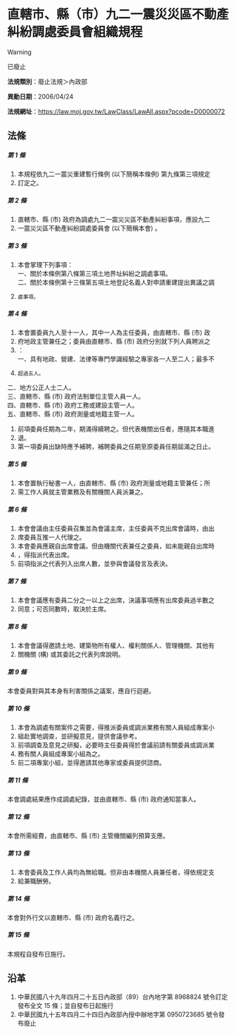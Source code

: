 # 直轄市、縣（市）九二一震災災區不動產糾紛調處委員會組織規程


> [!WARNING]
> 已廢止


**法規類別**：廢止法規＞內政部

**異動日期**：2006/04/24  

**法規網址**：https://law.moj.gov.tw/LawClass/LawAll.aspx?pcode=D0000072



## 法條
##### 第 1 條
1. 本規程依九二一震災重建暫行條例 (以下簡稱本條例) 第九條第三項規定
1. 訂定之。

##### 第 2 條
1. 直轄市、縣 (市) 政府為調處九二一震災災區不動產糾紛事項，應設九二
1. 一震災災區不動產糾紛調處委員會 (以下簡稱本會) 。

##### 第 3 條
1. 本會掌理下列事項：  
一、關於本條例第八條第三項土地界址糾紛之調處事項。  
二、關於本條例第十三條第五項土地登記名義人對申請重建提出異議之調
1.     處事項。

##### 第 4 條
1. 本會置委員九人至十一人，其中一人為主任委員，由直轄市、縣 (市) 政
1. 府地政主管兼任之；委員由直轄市、縣 (市) 政府分別就下列人員聘派之
1. ：  
一、具有地政、營建、法律等專門學識經驗之專家各一人至二人；最多不
1.     超過五人。  
二、地方公正人士二人。  
三、直轄市、縣 (市) 政府法制單位主管人員一人。  
四、直轄市、縣 (市) 政府工務或建設主管一人。  
五、直轄市、縣 (市) 政府測量或地籍主管一人。
1. 前項委員任期為二年，期滿得續聘之。但代表機關出任者，應隨其本職進
1. 退。
1. 第一項委員出缺時應予補聘，補聘委員之任期至原委員任期屆滿之日止。

##### 第 5 條
1. 本會置執行秘書一人，由直轄市、縣 (市) 政府測量或地籍主管兼任；所
1. 需工作人員就主管業務及有關機關人員派兼之。

##### 第 6 條
1. 本會會議由主任委員召集並為會議主席，主任委員不克出席會議時，由出
1. 席委員互推一人代理之。
1. 本會委員應親自出席會議。但由機關代表兼任之委員，如未能親自出席時
1. ，得指派代表出席。
1. 前項指派之代表列入出席人數，並參與會議發言及表決。

##### 第 7 條
1. 本會會議應有委員二分之一以上之出席，決議事項應有出席委員過半數之
1. 同意；可否同數時，取決於主席。

##### 第 8 條
1. 本會會議得邀請土地、建築物所有權人、權利關係人、管理機關、其他有
1. 關機關 (構) 或其委託之代表列席說明。

##### 第 9 條
本會委員對與其本身有利害關係之議案，應自行迴避。

##### 第 10 條
1. 本會為調處有關案件之需要，得推派委員或調派業務有關人員組成專案小
1. 組赴實地調查，並研擬意見，提供會議參考。
1. 前項調查及意見之研擬，必要時主任委員得於會議前請有關委員或調派業
1. 務有關人員組成專案小組為之。
1. 前二項專案小組，並得邀請其他專家或委員提供諮商。

##### 第 11 條
本會調處結果應作成調處紀錄，並由直轄市、縣 (市) 政府通知當事人。

##### 第 12 條
本會所需經費，由直轄市、縣 (市) 主管機關編列預算支應。

##### 第 13 條
1. 本會委員及工作人員均為無給職。但非由本機關人員兼任者，得依規定支
1. 給兼職酬勞。

##### 第 14 條
本會對外行文以直轄市、縣 (市) 政府名義行之。

##### 第 15 條
本規程自發布日施行。

## 沿革
1. 中華民國八十九年四月二十五日內政部（89）台內地字第 8968824  號令訂定發布全文 15 條；並自發布日起施行
1. 中華民國九十五年四月二十四日內政部內授中辦地字第 0950723685 號令發布廢止

